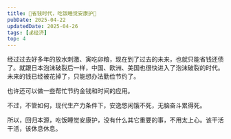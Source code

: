 ```yaml
---
title: 🍚省钱时代，吃饭睡觉安康护🍑
pubDate: 2025-04-22
updatedDate: 2025-04-26
tags: [💰经济]
top: 4
---
```


经过过去好多年的放水刺激、寅吃卯粮，现在到了过去的未来，也就只能省钱还债了。就跟日本泡沫破裂后一样，中国、欧洲、美国也很快进入了泡沫破裂的时代。未来的钱已经被花掉了，只能想办法勤俭节约了。

也许还可以做一些帮忙节约金钱和时间的应用。

不过，不管如何，现代生产力条件下，安逸悠闲饿不死，无脑奋斗累得死。

所以，回归本源，吃饭睡觉安康护，没有什么其它重要的事，不用太上心。该干活干活，该休息休息。
